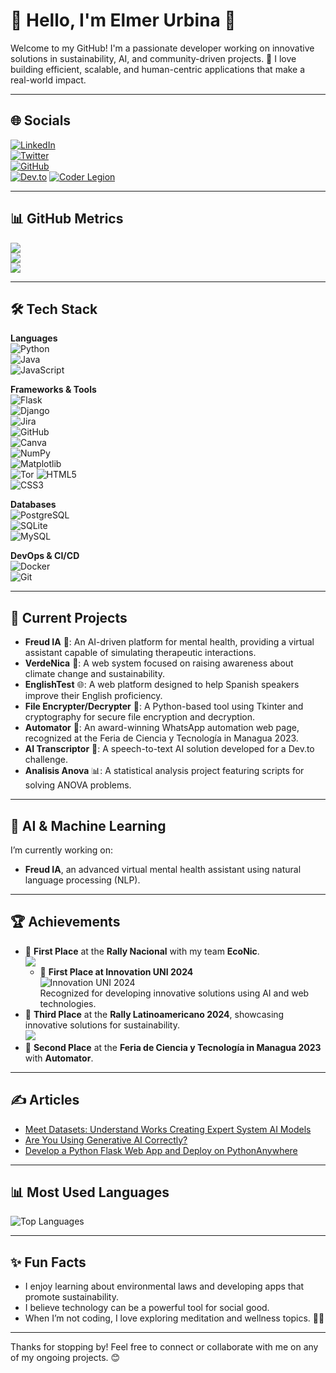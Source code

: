 # 🌿 Hello, I'm Elmer Urbina 👋  

Welcome to my GitHub! I'm a passionate developer working on innovative solutions in sustainability, AI, and community-driven projects. 🚀 I love building efficient, scalable, and human-centric applications that make a real-world impact.

---

## 🌐 **Socials**  

[![LinkedIn](https://img.shields.io/badge/LinkedIn-Elmer%20Urbina-blue?style=for-the-badge&logo=linkedin)](https://www.linkedin.com/in/elmerurbina)  
[![Twitter](https://img.shields.io/badge/Twitter-%40ElmerUrbina1-blue?style=for-the-badge&logo=twitter)](https://twitter.com/ElmerUrbina1)  
[![GitHub](https://img.shields.io/badge/GitHub-ElmerUrbina-lightgrey?style=for-the-badge&logo=github)](https://github.com/ElmerUrbina)  
[![Dev.to](https://img.shields.io/badge/Dev.to-ElmerUrbina-black?style=for-the-badge&logo=devdotto)](https://dev.to/elmerurbina)
[![Coder Legion](https://img.shields.io/badge/Coder%20Legion-Elmer%20Urbina-purple?style=for-the-badge&logo=data:image/png;base64)](https://coderlegion.com/user/Elmer+Urbina)


---

## 📊 **GitHub Metrics**  

![](https://github-profile-summary-cards.vercel.app/api/cards/profile-details?username=ElmerUrbina&theme=vue)  
![](https://github-readme-stats.vercel.app/api?username=ElmerUrbina&show_icons=true&theme=radical&count_private=true)  
![](https://github-readme-streak-stats.herokuapp.com/?user=ElmerUrbina&theme=highcontrast)  

---

## 🛠 **Tech Stack**  

**Languages**  
![Python](https://img.shields.io/badge/Python-3776AB?style=for-the-badge&logo=python&logoColor=white)  
![Java](https://img.shields.io/badge/Java-ED8B00?style=for-the-badge&logo=java&logoColor=white)  
![JavaScript](https://img.shields.io/badge/JavaScript-F7DF1E?style=for-the-badge&logo=javascript&logoColor=black)  

**Frameworks & Tools**  
![Flask](https://img.shields.io/badge/Flask-black?style=for-the-badge&logo=flask&logoColor=white)  
![Django](https://img.shields.io/badge/Django-092E20?style=for-the-badge&logo=django&logoColor=white)  
![Jira](https://img.shields.io/badge/Jira-blue?style=for-the-badge&logo=jira&logoColor=white)  
![GitHub](https://img.shields.io/badge/GitHub-black?style=for-the-badge&logo=github&logoColor=white)  
![Canva](https://img.shields.io/badge/Canva-purple?style=for-the-badge&logo=canva&logoColor=white)  
![NumPy](https://img.shields.io/badge/NumPy-013243?style=for-the-badge&logo=numpy&logoColor=white)  
![Matplotlib](https://img.shields.io/badge/Matplotlib-blue?style=for-the-badge&logo=data:image/png;base64)  
![Tor](https://img.shields.io/badge/Tor-7D4698?style=for-the-badge&logo=tor-project&logoColor=white)
![HTML5](https://img.shields.io/badge/HTML5-85%25-orange?style=flat-square&logo=html5&logoColor=white)  
![CSS3](https://img.shields.io/badge/CSS3-80%25-blue?style=flat-square&logo=css3&logoColor=white)  



**Databases**  
![PostgreSQL](https://img.shields.io/badge/PostgreSQL-336791?style=for-the-badge&logo=postgresql&logoColor=white)  
![SQLite](https://img.shields.io/badge/SQLite-07405E?style=for-the-badge&logo=sqlite&logoColor=white)  
![MySQL](https://img.shields.io/badge/MySQL-4479A1?style=for-the-badge&logo=mysql&logoColor=white)

**DevOps & CI/CD**  
![Docker](https://img.shields.io/badge/Docker-2496ED?style=for-the-badge&logo=docker&logoColor=white)  
![Git](https://img.shields.io/badge/Git-F05032?style=for-the-badge&logo=git&logoColor=white)

---

## 🌱 **Current Projects**  

- **Freud IA** 🧠: An AI-driven platform for mental health, providing a virtual assistant capable of simulating therapeutic interactions.  
- **VerdeNica** 🌿: A web system focused on raising awareness about climate change and sustainability.  
- **EnglishTest** 🌐: A web platform designed to help Spanish speakers improve their English proficiency.  
- **File Encrypter/Decrypter** 🔐: A Python-based tool using Tkinter and cryptography for secure file encryption and decryption.  
- **Automator** 🤖: An award-winning WhatsApp automation web page, recognized at the Feria de Ciencia y Tecnología in Managua 2023.  
- **AI Transcriptor** 🎤: A speech-to-text AI solution developed for a Dev.to challenge.  
- **Analisis Anova** 📊: A statistical analysis project featuring scripts for solving ANOVA problems.

---

## 🤖 **AI & Machine Learning**  

I’m currently working on:  
- **Freud IA**, an advanced virtual mental health assistant using natural language processing (NLP).  
---

## 🏆 **Achievements**  


- 🥇 **First Place** at the **Rally Nacional** with my team **EcoNic**.  
  ![](https://scontent.fmga9-2.fna.fbcdn.net/v/t39.30808-6/457024912_892503509593915_1486563010139215756_n.jpg?_nc_cat=101&ccb=1-7&_nc_sid=833d8c&_nc_ohc=ofrkI_MJxLEQ7kNvgFNykks&_nc_oc=AdieDS6KdzT0bfXVHc10GpKgANYAjBO74jveMqfq-N5sQxDmejef0XbmLE7Tvad8D_Y&_nc_zt=23&_nc_ht=scontent.fmga9-2.fna&_nc_gid=A6fMeYjqDdn-Sp2h8MwnTAo&oh=00_AYBKsHQxkxIV5W0J4gl96cQMOdvLeV27cl5pT-1EeSuUNg&oe=678859E7)
  - 🥇 **First Place at Innovation UNI 2024**  
  ![Innovation UNI 2024](https://scontent.fmga9-2.fna.fbcdn.net/v/t39.30808-6/451481329_965487145587160_6094329474107696351_n.jpg?_nc_cat=105&ccb=1-7&_nc_sid=833d8c&_nc_ohc=Fvv_8cxieXcQ7kNvgFq7YdU&_nc_oc=AdizfEmbRFpILqPEPU51fZIz1-tAx8tRO3OfDQ-J47exbToNE7zsT_BX4QZbnF1dp2I&_nc_zt=23&_nc_ht=scontent.fmga9-2.fna&_nc_gid=AO7hxS2ZujY5VNoqk1SDcEO&oh=00_AYBtqjknRwVoKn7XgaxMdNXIWX3DCBbnkPA6f5HWto9PeQ&oe=67883EA9)  
  Recognized for developing innovative solutions using AI and web technologies.
- 🥉 **Third Place** at the **Rally Latinoamericano 2024**, showcasing innovative solutions for sustainability.  
  ![](https://scontent.fmga9-2.fna.fbcdn.net/v/t39.30808-6/462174049_921430106701255_8983556236642901220_n.jpg?_nc_cat=101&ccb=1-7&_nc_sid=833d8c&_nc_ohc=dGeyrijz1DsQ7kNvgH-rXMo&_nc_oc=AdhVLSoZF1n6C-Fmmki5lwppug7G5_ltJIoReGnnvGvr07jTmyw72fmT_Qzi5pW6NxE&_nc_zt=23&_nc_ht=scontent.fmga9-2.fna&_nc_gid=AXZozay3a1UJbrhcMBlxICM&oh=00_AYABdG47Lcga27CZ5rK7k9udKkg-UFzL4_xU3g-FHg9f7w&oe=67883B49)  
- 🥈 **Second Place** at the **Feria de Ciencia y Tecnología in Managua 2023** with **Automator**.


---

## ✍️ **Articles**

- [Meet Datasets: Understand Works Creating Expert System AI Models](https://coderlegion.com/410/meet-datasets-understand-works-creating-expert-system-artificial-intelligence-models)  
- [Are You Using Generative AI Correctly?](https://coderlegion.com/480/are-you-using-generative-ai-correctly)  
- [Develop a Python Flask Web App and Deploy on PythonAnywhere](https://dev.to/elmerurbina/develop-a-python-flask-web-app-and-deploy-on-pythonanywhere-step-by-step-4j0h)

---

## 📊 **Most Used Languages**

![Top Languages](https://github-readme-stats.vercel.app/api/top-langs/?username=ElmerUrbina&layout=compact&theme=radical)


---

## ✨ **Fun Facts**  

- I enjoy learning about environmental laws and developing apps that promote sustainability.  
- I believe technology can be a powerful tool for social good.  
- When I’m not coding, I love exploring meditation and wellness topics. 🧘‍♂️

---

Thanks for stopping by! Feel free to connect or collaborate with me on any of my ongoing projects. 😊
